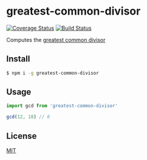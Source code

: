 greatest-common-divisor
=======================
[![Coverage Status](https://coveralls.io/repos/ruffle1986/greatest-common-divisor/badge.svg?branch=master&service=github)](https://coveralls.io/github/ruffle1986/greatest-common-divisor?branch=master) [![Build Status](https://travis-ci.org/ruffle1986/greatest-common-divisor.svg?branch=master)](https://travis-ci.org/ruffle1986/greatest-common-divisor)

Computes the [greatest common divisor](https://en.wikipedia.org/wiki/Greatest_common_divisor)

## Install

```sh
$ npm i -g greatest-common-divisor
```

## Usage

```js
import gcd from 'greatest-common-divisor'

gcd(12, 18) // 6

```

## License

[MIT](LICENSE)
